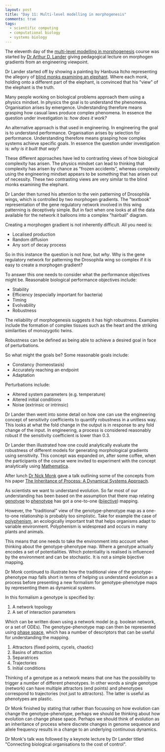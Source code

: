 ```yaml
---
layout: post
title: "Day 11: Multi-level modelling in morphogenesis"
comments: true
tags:
  - scientific computing
  - computational biology
  - systems biology
---
```


The eleventh day of the
[multi-level modelling in morphogenesis](https://www.jic.ac.uk/whats-on/events/2015/07/embo-practical-course-2015/)
course was started by
[Dr Arthur D. Lander](http://lander-office.bio.uci.edu/landerfacts.html)
giving pedagogical lecture on morphogen gradients from an engineering
viewpoint.

Dr Lander started off by showing a painting by Hanbusa Itcho representing the
allegory of 
[blind monks examining an elephant](https://en.wikipedia.org/wiki/Blind_men_and_an_elephant).
Where each monk, holding onto a different part of the elephant, is convinced that
his "view" of the elephant is the truth.

Many people working on biological problems approach them using a physics mindset.
In physics the goal is to understand the phenomena. Organisation arises by emergence.
Understanding therefore means grasping how casual laws produce complex phenomena.
In essence the question under investigation is: *how does it work?*

An alternative approach is that used in engineering. In engineering the goal is to
understand performance. Organisation arises by selection for performance.
Understanding therefore means grasping how complex systems achieve specific goals.
In essence the question under investigation is: *why is it built that way?*

These different approaches have led to contrasting views of how biological complexity
has arisen. The physics mindset can lead to thinking that complexity has arisen
by chance as "frozen accidents”, whereas complexity using the engineering mindset appears
to be something that has arisen out of necessity. These two contrasting views are
very similar to the blind monks examining the elephant.

Dr Lander then turned his attention to the vein patterning of Drosophila wings,
which is controlled by two morphogen gradients.
The "textbook" representation of the gene regulatory network involved in this
wing patterning is deceptively simple. But in fact when one looks at all the
data available for the network it balloons into a complex "hairball" diagram.

Creating a morphogen gradient is not inherently difficult. All you need is:

- Localised production
- Random diffusion
- Any sort of decay process

So in this instance the question is not *how*, but *why*. Why is the gene
regulatory network for patterning the Drosophila wing so complex if it is easy
to create a morphogen gradient?

To answer this one needs to consider what the performance objectives might be.
Reasonable biological performance objectives include:

- Stability
- Efficiency (especially important for bacteria)
- Timing
- Evolvability
- Robustness

The reliability of morphogenesis suggests it has high robustness.
Examples include the formation of complex tissues such as the heart and the
striking similarities of monozygotic twins.

Robustness can be defined as being able to achieve a desired goal in face of
perturbations.

So what might the goals be? Some reasonable goals include:

- Constancy (homeostasis)
- Accurately reaching an endpoint
- Adaptation

Perturbations include:

- Altered system parameters (e.g. temperature)
- Altered initial conditions
- Noise (extrinsic or intrinsic)

Dr Lander then went into some detail on how one can use the engineering concept
of sensitivity coefficients to quantify robustness in a unitless way. This looks
at what the fold change in the output is in response to any fold change of the input.
In engineering, a process is considered reasonably robust if the sensitivity coefficient is
lower than 0.3.

Dr Lander then illustrated how one could analytically evaluate the robustness of
different models for generating morphological gradients using sensitivity.
This concept was expanded on, after some coffee, when the participants of the
course were invited to experiment with the concept analytically using
[Mathematica](http://www.wolfram.com/mathematica/).

After lunch
[Dr Nick Monk](http://nick-monk.staff.shef.ac.uk)
gave a talk outlining some of the concepts from his paper
[The Inheritance of Process: A Dynamical Systems Approach](http://onlinelibrary.wiley.com/doi/10.1002/jez.b.22468/abstract).

As scientists we want to understand evolution. So far most of our understanding
has been based on the assumption that there map relating
[genotype](https://en.wikipedia.org/wiki/Genotype) to
[phenotype](https://en.wikipedia.org/wiki/Phenotype)
has got a one-to-one
([bijective](https://en.wikipedia.org/wiki/Bijection)) mapping.

However, the "traditional" view of the genotype-phenotype map as a one-to-one
relationship is probably too simplistic. Take for example the case of
[polyphenism](https://en.wikipedia.org/wiki/Polyphenism), an
ecologically important trait that helps organisms adapt to variable
environment. Polyphenism is widespread and occurs in many plants and animals.

This means that one needs to take the environment into account when thinking
about the genotype-phenotype map. Where a genotype actually encodes a set of
potentialities. Which potentiality is realised is influenced by the environment
and can be stochastic. It is not a simple bijective mapping.

Dr Monk continued to illustrate how the traditional view of the
genotype-phenotype map falls short in terms of helping us understand
evolution as a process before presenting a new formalism
for genotype-phenotype maps by representing them as dynamical systems. 

In this formalism a genotype is specified by:

1. A network topology
2. A set of interaction parameters

Which can be written down using a network model (e.g. boolean network, or a set of ODEs).
The genotype-phenotype map can then be represented using
[phase space](https://en.wikipedia.org/wiki/Phase_space), which has a number of
descriptors that can be useful for understanding the mapping.

1. Attractors (fixed points, cycels, chaotic)
2. Basins of attraction
3. Separatrices
4. Trajectories
5. Initial conditions

Thinking of a genotype as a network means that one has the possibility to trigger
a number of different phenotypes. In other words a single genotype (network) can
have multiple attractors (end points) and phenotypes correspond to trajectories
(not just to attractors). The latter is useful as phenotypes are plastic.

Dr Monk finished by stating that rather than focussing on how evolution can
change the genotype-phenotype, perhaps we should be thinking about how evolution
can change phase space. Perhaps we should think of evolution as an inheritance
of process where discrete changes in genome sequence and allele frequency
results in a change to an underlying continuous dynamics.


Dr Monk's talk was followed by a keynote lecture by Dr Lander titled
"Connecting biological organisations to the cost of control".
